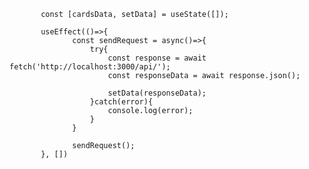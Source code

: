            const [cardsData, setData] = useState([]);
           
           useEffect(()=>{
                  const sendRequest = async()=>{
                      try{
                          const response = await fetch('http://localhost:3000/api/');
                          const responseData = await response.json();

                          setData(responseData);
                      }catch(error){
                          console.log(error);
                      }            
                  }  

                  sendRequest();
           }, [])
